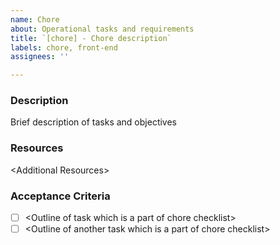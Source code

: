 ```yaml
---
name: Chore
about: Operational tasks and requirements
title: `[chore] - Chore description`
labels: chore, front-end
assignees: ''

---
```


### Description
Brief description of tasks and objectives

### Resources  
\<Additional Resources>

### Acceptance Criteria
- [ ] \<Outline of task which is a part of chore checklist>
- [ ] \<Outline of another task which is a part of chore checklist>
